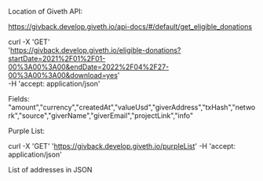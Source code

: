 Location of Giveth API:

https://givback.develop.giveth.io/api-docs/#/default/get_eligible_donations

curl -X 'GET' \
  'https://givback.develop.giveth.io/eligible-donations?startDate=2021%2F01%2F01-00%3A00%3A00&endDate=2022%2F04%2F27-00%3A00%3A00&download=yes' \
  -H 'accept: application/json'

Fields:
"amount","currency","createdAt","valueUsd","giverAddress","txHash","network","source","giverName","giverEmail","projectLink","info"


Purple List:

curl -X 'GET' 'https://givback.develop.giveth.io/purpleList' -H 'accept: application/json'

List of addresses in JSON

